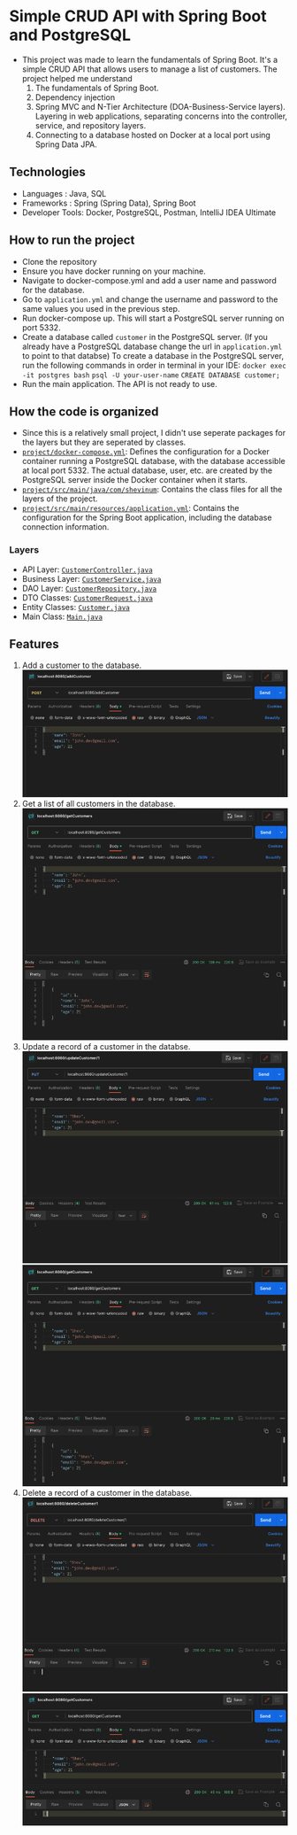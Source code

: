 # Simple CRUD API with Spring Boot and PostgreSQL

- This project was made to learn the fundamentals of Spring Boot. It's a simple CRUD API that allows users to manage a list of customers. The project helped me understand
  1. The fundamentals of Spring Boot.
  2. Dependency injection
  3. Spring MVC and N-Tier Architecture (DOA-Business-Service layers). Layering in web applications, separating concerns into the controller, service, and repository layers.
  4. Connecting to a database hosted on Docker at a local port using Spring Data JPA.


## Technologies
- Languages      : Java, SQL
- Frameworks     : Spring (Spring Data), Spring Boot
- Developer Tools: Docker, PostgreSQL, Postman, IntelliJ IDEA Ultimate


## How to run the project
- Clone the repository
- Ensure you have docker running on your machine.
- Navigate to docker-compose.yml and add a user name and password for the database.
- Go to `application.yml` and change the username and password to the same values you used in the previous step.
- Run docker-compose up. This will start a PostgreSQL server running on port 5332.
- Create a database called `customer` in the PostgreSQL server. (If you already have a PostgreSQL database change the url in `application.yml` to point to that databse)
  To create a database in the PostgreSQL server, run the following commands in order in terminal in your IDE:
    `docker exec -it postgres bash`
    `psql -U your-user-name`
    `CREATE DATABASE customer;`
- Run the main application. The API is not ready to use.


## How the code is organized
- Since this is a relatively small project, I didn't use seperate packages for the layers but they are seperated by classes.
- [`project/docker-compose.yml`](https://github.com/ShevinuM/spring-boot/blob/main/project/docker-compose.yml): Defines the configuration for a Docker container running a PostgreSQL database, with the database accessible at local port 5332. The actual database, user, etc. are created by the PostgreSQL server inside the Docker container when it starts.
- [`project/src/main/java/com/shevinum`](https://github.com/ShevinuM/spring-boot/tree/main/project/src/main/java/com/shevinum): Contains the class files for all the layers of the project.
- [`project/src/main/resources/application.yml`](https://github.com/ShevinuM/spring-boot/blob/main/project/src/main/resources/application.yml): Contains the configuration for the Spring Boot application, including the database connection information.

### Layers
- API Layer: [`CustomerController.java`](https://github.com/ShevinuM/spring-boot/blob/main/project/src/main/java/com/shevinum/CustomerController.java)
- Business Layer: [`CustomerService.java`](https://github.com/ShevinuM/spring-boot/blob/main/project/src/main/java/com/shevinum/CustomerService.java)
- DAO Layer: [`CustomerRepository.java`](https://github.com/ShevinuM/spring-boot/blob/main/project/src/main/java/com/shevinum/CustomerRepository.java)
- DTO Classes: [`CustomerRequest.java`](https://github.com/ShevinuM/spring-boot/blob/main/project/src/main/java/com/shevinum/CustomerRequest.java)
- Entity Classes: [`Customer.java`](https://github.com/ShevinuM/spring-boot/blob/main/project/src/main/java/com/shevinum/Customer.java)
- Main Class: [`Main.java`](https://github.com/ShevinuM/spring-boot/blob/main/project/src/main/java/com/shevinum/Main.java)


## Features
1. Add a customer to the database.
    ![Add a Customer](images/add-a-customer.png "Add a Customer")
2. Get a list of all customers in the database.
    ![Get Customers](images/get-customers.png "Get Customers")
3. Update a record of a customer in the databse.
    ![Update Customer](images/update-a-customer.png "Update a Customer")
    ![View Update Customers](images/update-a-customer-2.png "View Updated Customers")
4. Delete a record of a customer in the database.
    ![Delete a Customer](images/delete-a-customer.png "Delete a Customer")
    ![View Customers](images/delete-a-customer-2.png "View Customers")




 
